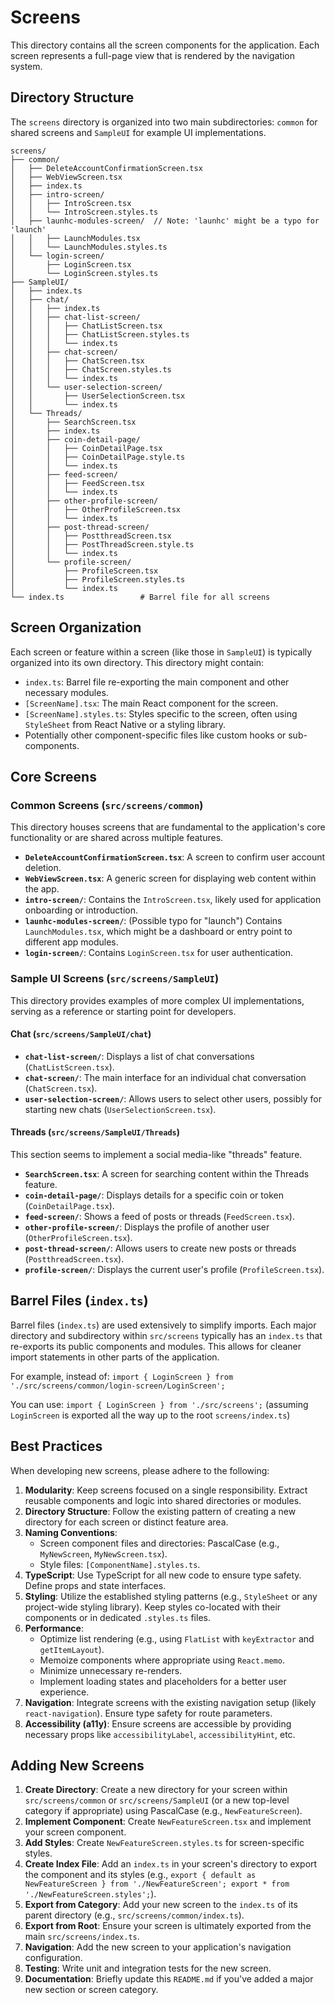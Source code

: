 # Screens

This directory contains all the screen components for the application. Each screen represents a full-page view that is rendered by the navigation system.

## Directory Structure

The `screens` directory is organized into two main subdirectories: `common` for shared screens and `SampleUI` for example UI implementations.

```
screens/
├── common/
│   ├── DeleteAccountConfirmationScreen.tsx
│   ├── WebViewScreen.tsx
│   ├── index.ts
│   ├── intro-screen/
│   │   ├── IntroScreen.tsx
│   │   └── IntroScreen.styles.ts
│   ├── launhc-modules-screen/  // Note: 'launhc' might be a typo for 'launch'
│   │   ├── LaunchModules.tsx
│   │   └── LaunchModules.styles.ts
│   └── login-screen/
│       ├── LoginScreen.tsx
│       └── LoginScreen.styles.ts
├── SampleUI/
│   ├── index.ts
│   ├── chat/
│   │   ├── index.ts
│   │   ├── chat-list-screen/
│   │   │   ├── ChatListScreen.tsx
│   │   │   ├── ChatListScreen.styles.ts
│   │   │   └── index.ts
│   │   ├── chat-screen/
│   │   │   ├── ChatScreen.tsx
│   │   │   ├── ChatScreen.styles.ts
│   │   │   └── index.ts
│   │   └── user-selection-screen/
│   │       ├── UserSelectionScreen.tsx
│   │       └── index.ts
│   └── Threads/
│       ├── SearchScreen.tsx
│       ├── index.ts
│       ├── coin-detail-page/
│       │   ├── CoinDetailPage.tsx
│       │   ├── CoinDetailPage.style.ts
│       │   └── index.ts
│       ├── feed-screen/
│       │   ├── FeedScreen.tsx
│       │   └── index.ts
│       ├── other-profile-screen/
│       │   ├── OtherProfileScreen.tsx
│       │   └── index.ts
│       ├── post-thread-screen/
│       │   ├── PostthreadScreen.tsx
│       │   ├── PostThreadScreen.style.ts
│       │   └── index.ts
│       └── profile-screen/
│           ├── ProfileScreen.tsx
│           ├── ProfileScreen.styles.ts
│           └── index.ts
└── index.ts                 # Barrel file for all screens
```

## Screen Organization

Each screen or feature within a screen (like those in `SampleUI`) is typically organized into its own directory. This directory might contain:

-   `index.ts`: Barrel file re-exporting the main component and other necessary modules.
-   `[ScreenName].tsx`: The main React component for the screen.
-   `[ScreenName].styles.ts`: Styles specific to the screen, often using `StyleSheet` from React Native or a styling library.
-   Potentially other component-specific files like custom hooks or sub-components.

## Core Screens

### Common Screens (`src/screens/common`)

This directory houses screens that are fundamental to the application's core functionality or are shared across multiple features.

-   **`DeleteAccountConfirmationScreen.tsx`**: A screen to confirm user account deletion.
-   **`WebViewScreen.tsx`**: A generic screen for displaying web content within the app.
-   **`intro-screen/`**: Contains the `IntroScreen.tsx`, likely used for application onboarding or introduction.
-   **`launhc-modules-screen/`**: (Possible typo for "launch") Contains `LaunchModules.tsx`, which might be a dashboard or entry point to different app modules.
-   **`login-screen/`**: Contains `LoginScreen.tsx` for user authentication.

### Sample UI Screens (`src/screens/SampleUI`)

This directory provides examples of more complex UI implementations, serving as a reference or starting point for developers.

#### Chat (`src/screens/SampleUI/chat`)

-   **`chat-list-screen/`**: Displays a list of chat conversations (`ChatListScreen.tsx`).
-   **`chat-screen/`**: The main interface for an individual chat conversation (`ChatScreen.tsx`).
-   **`user-selection-screen/`**: Allows users to select other users, possibly for starting new chats (`UserSelectionScreen.tsx`).

#### Threads (`src/screens/SampleUI/Threads`)

This section seems to implement a social media-like "threads" feature.

-   **`SearchScreen.tsx`**: A screen for searching content within the Threads feature.
-   **`coin-detail-page/`**: Displays details for a specific coin or token (`CoinDetailPage.tsx`).
-   **`feed-screen/`**: Shows a feed of posts or threads (`FeedScreen.tsx`).
-   **`other-profile-screen/`**: Displays the profile of another user (`OtherProfileScreen.tsx`).
-   **`post-thread-screen/`**: Allows users to create new posts or threads (`PostthreadScreen.tsx`).
-   **`profile-screen/`**: Displays the current user's profile (`ProfileScreen.tsx`).

## Barrel Files (`index.ts`)

Barrel files (`index.ts`) are used extensively to simplify imports. Each major directory and subdirectory within `src/screens` typically has an `index.ts` that re-exports its public components and modules. This allows for cleaner import statements in other parts of the application.

For example, instead of:
`import { LoginScreen } from './src/screens/common/login-screen/LoginScreen';`

You can use:
`import { LoginScreen } from './src/screens';` (assuming `LoginScreen` is exported all the way up to the root `screens/index.ts`)

## Best Practices

When developing new screens, please adhere to the following:

1.  **Modularity**: Keep screens focused on a single responsibility. Extract reusable components and logic into shared directories or modules.
2.  **Directory Structure**: Follow the existing pattern of creating a new directory for each screen or distinct feature area.
3.  **Naming Conventions**:
    *   Screen component files and directories: PascalCase (e.g., `MyNewScreen`, `MyNewScreen.tsx`).
    *   Style files: `[ComponentName].styles.ts`.
4.  **TypeScript**: Use TypeScript for all new code to ensure type safety. Define props and state interfaces.
5.  **Styling**: Utilize the established styling patterns (e.g., `StyleSheet` or any project-wide styling library). Keep styles co-located with their components or in dedicated `.styles.ts` files.
6.  **Performance**:
    *   Optimize list rendering (e.g., using `FlatList` with `keyExtractor` and `getItemLayout`).
    *   Memoize components where appropriate using `React.memo`.
    *   Minimize unnecessary re-renders.
    *   Implement loading states and placeholders for a better user experience.
7.  **Navigation**: Integrate screens with the existing navigation setup (likely `react-navigation`). Ensure type safety for route parameters.
8.  **Accessibility (a11y)**: Ensure screens are accessible by providing necessary props like `accessibilityLabel`, `accessibilityHint`, etc.

## Adding New Screens

1.  **Create Directory**: Create a new directory for your screen within `src/screens/common` or `src/screens/SampleUI` (or a new top-level category if appropriate) using PascalCase (e.g., `NewFeatureScreen`).
2.  **Implement Component**: Create `NewFeatureScreen.tsx` and implement your screen component.
3.  **Add Styles**: Create `NewFeatureScreen.styles.ts` for screen-specific styles.
4.  **Create Index File**: Add an `index.ts` in your screen's directory to export the component and its styles (e.g., `export { default as NewFeatureScreen } from './NewFeatureScreen'; export * from './NewFeatureScreen.styles';`).
5.  **Export from Category**: Add your new screen to the `index.ts` of its parent directory (e.g., `src/screens/common/index.ts`).
6.  **Export from Root**: Ensure your screen is ultimately exported from the main `src/screens/index.ts`.
7.  **Navigation**: Add the new screen to your application's navigation configuration.
8.  **Testing**: Write unit and integration tests for the new screen.
9.  **Documentation**: Briefly update this `README.md` if you've added a major new section or screen category. 